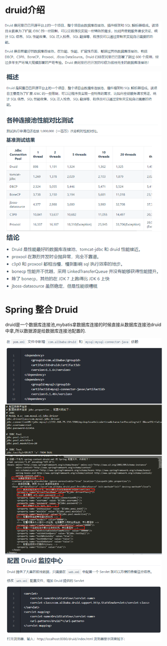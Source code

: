 # druid介绍

![](../pics/Druid性能优势.png)

![](../pics/druid01.png)
![请求-归还数据库连接100万次耗时,单位是毫秒](../pics/druid02.png)
![](../pics/druid03.png)

# Spring 整合 Druid

druid是一个数据库连接池,mybatis拿数据库连接的时候直接从数据库连接池druid中拿,所以数据源是给数据库连接池配置的.

![](../pics/Spring整合Druid01.png)
![](../pics/Spring整合Druid02.png)
![](../pics/Spring整合Druid03.png)
![](../pics/Spring整合Druid04.png)
